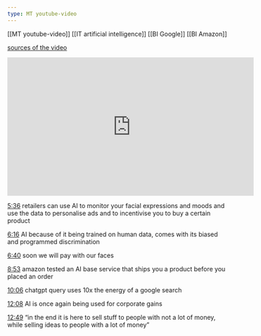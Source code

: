 ```yaml
---
type: MT youtube-video
---
```

 
[[MT youtube-video]]
[[IT artificial intelligence]]
[[BI Google]]
[[BI Amazon]]

[sources of the video](https://docs.google.com/document/d/17uqxJFPhKIDfTZYRgzpLkqJedjorTQ0mWR095d9MA9I/pub)

<iframe width="560" height="315" src="https://www.youtube.com/embed/EPlGF1j2thc?si=cOhbk4DJZ2BUpv0Z" title="YouTube video player" frameborder="0" allow="accelerometer; autoplay; clipboard-write; encrypted-media; gyroscope; picture-in-picture; web-share" referrerpolicy="strict-origin-when-cross-origin" allowfullscreen></iframe>

[5:36](https://www.youtube.com/watch?v=EPlGF1j2thc&t=336) retailers can use AI to monitor your facial expressions and moods and use the data to personalise ads and to incentivise you to buy a certain product

[6:16](https://www.youtube.com/watch?v=EPlGF1j2thc&t=376) AI because of it being trained on human data, comes with its biased and programmed discrimination

[6:40](https://www.youtube.com/watch?v=EPlGF1j2thc&t=400) soon we will pay with our faces

[8:53](https://www.youtube.com/watch?v=EPlGF1j2thc&t=533) amazon tested an AI base service that ships you a product before you placed an order

[10:06](https://www.youtube.com/watch?v=EPlGF1j2thc&t=606) chatgpt query uses 10x the energy of a google search

[12:08](https://www.youtube.com/watch?v=EPlGF1j2thc&t=728) AI is once again being used for corporate gains

[12:49](https://www.youtube.com/watch?v=EPlGF1j2thc&t=769) “in the end it is here to sell stuff to people with not a lot of money, while selling ideas to people with a lot of money”